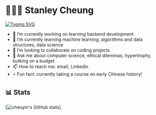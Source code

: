 # 👨🏻‍💻 Stanley Cheung 

[![Typing SVG](https://readme-typing-svg.demolab.com?font=Fira+Code&weight=600&size=32&duration=3000&pause=1000&color=F77D00&width=800&lines=Hi%2C+I'm+Stanley!;I'm+a+3rd+year+CS+Major+at+UBC;I+love+to+learn+and+explore)](https://git.io/typing-svg)

- 🔭 I’m currently working on learning backend development
- 🌱 I’m currently learning machine learning, algorithms and data structures, data science
- 👯 I’m looking to collaborate on coding projects
- 💬 Ask me about computer science, ethical dilemmas, hypertrophy, bulking on a budget
- 📫 How to reach me: email, LinkedIn
- ⚡ Fun fact: currently taking a course on early Chinese history!

## 📊 Stats
[![cheuyin's GitHub stats](https://github-readme-stats.vercel.app/api?username=cheuyin&show_icons=true&theme=merko)]
